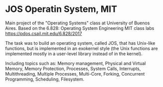 # JOS Operatin System, MIT

Main project of the "Operating Systems" class at University of Buenos Aires. 
Based on the 6.828: Operating System Engineering MIT class labs https://pdos.csail.mit.edu/6.828/2017

The task was to  build an operating system, called JOS, that has Unix-like functions, but is implemented in 
an exokernel style (the Unix functions are implemented mostly in a user-level library instead of in the kernel).

Including topics such as: Memory management, Physical and Virtual Memory, Memory Protection, Processes, System Calls, Interrupts, Multithreading, 
Multiple Processes, Multi-Core, Forking, Concurrent Programming, Scheduling, Filesystem.
